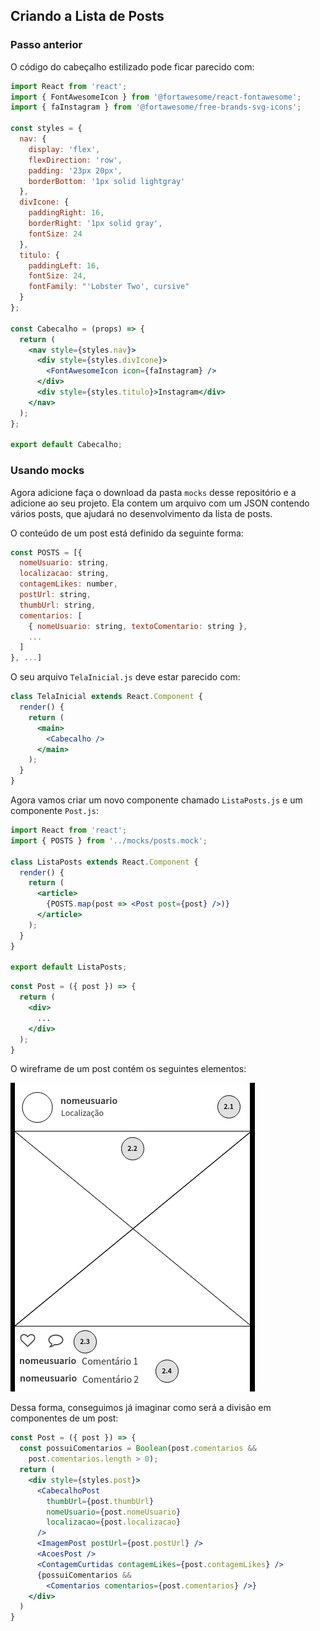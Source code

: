 ## Criando a Lista de Posts

### Passo anterior

O código do cabeçalho estilizado pode ficar parecido com:

```jsx
import React from 'react';
import { FontAwesomeIcon } from '@fortawesome/react-fontawesome';
import { faInstagram } from '@fortawesome/free-brands-svg-icons';

const styles = {
  nav: {
    display: 'flex',
    flexDirection: 'row',
    padding: '23px 20px',
    borderBottom: '1px solid lightgray'
  },
  divIcone: {
    paddingRight: 16,
    borderRight: '1px solid gray',
    fontSize: 24
  },
  titulo: {
    paddingLeft: 16,
    fontSize: 24,
    fontFamily: "'Lobster Two', cursive"
  }
};

const Cabecalho = (props) => {
  return (
    <nav style={styles.nav}>
      <div style={styles.divIcone}>
        <FontAwesomeIcon icon={faInstagram} />
      </div>
      <div style={styles.titulo}>Instagram</div>
    </nav>
  );
};

export default Cabecalho;
```

### Usando mocks

Agora adicione faça o download da pasta `mocks` desse repositório e a adicione ao seu projeto. Ela contem um arquivo com um JSON contendo vários posts, que ajudará no desenvolvimento da lista de posts.

O conteúdo de um post está definido da seguinte forma:

```js
const POSTS = [{
  nomeUsuario: string,
  localizacao: string,
  contagemLikes: number,
  postUrl: string,
  thumbUrl: string,
  comentarios: [
    { nomeUsuario: string, textoComentario: string },
    ...
  ]
}, ...]
```

O seu arquivo `TelaInicial.js` deve estar parecido com:

```jsx
class TelaInicial extends React.Component {
  render() {
    return (
      <main>
        <Cabecalho />
      </main>
    );
  }
}
```

Agora vamos criar um novo componente chamado `ListaPosts.js` e um componente `Post.js`:

```jsx
import React from 'react';
import { POSTS } from '../mocks/posts.mock';

class ListaPosts extends React.Component {
  render() {
    return (
      <article>
        {POSTS.map(post => <Post post={post} />)}
      </article>
    );
  }
}

export default ListaPosts;
```

```jsx
const Post = ({ post }) => {
  return (
    <div>
      ...
    </div>
  );
}
```

O wireframe de um post contém os seguintes elementos:

![Wireframe de um post](./post.png)

Dessa forma, conseguimos já imaginar como será a divisão em componentes de um post:

```jsx
const Post = ({ post }) => {
  const possuiComentarios = Boolean(post.comentarios &&
    post.comentarios.length > 0);
  return (
    <div style={styles.post}>
      <CabecalhoPost
        thumbUrl={post.thumbUrl}
        nomeUsuario={post.nomeUsuario}
        localizacao={post.localizacao}
      />
      <ImagemPost postUrl={post.postUrl} />
      <AcoesPost />
      <ContagemCurtidas contagemLikes={post.contagemLikes} />
      {possuiComentarios &&
        <Comentarios comentarios={post.comentarios} />}
    </div>
  )
}
```